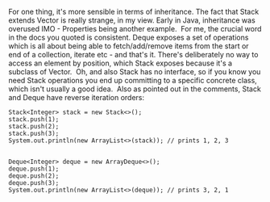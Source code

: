 For one thing, it's more sensible in terms of inheritance. The fact that Stack extends Vector is really strange, in my view. Early in Java, inheritance was overused IMO - Properties being another example.
​
For me, the crucial word in the docs you quoted is consistent. Deque exposes a set of operations which is all about being able to fetch/add/remove items from the start or end of a collection, iterate etc - and that's it. There's deliberately no way to access an element by position, which Stack exposes because it's a subclass of Vector.
​
Oh, and also Stack has no interface, so if you know you need Stack operations you end up committing to a specific concrete class, which isn't usually a good idea.
​
Also as pointed out in the comments, Stack and Deque have reverse iteration orders:
​
```
Stack<Integer> stack = new Stack<>();
stack.push(1);
stack.push(2);
stack.push(3);
System.out.println(new ArrayList<>(stack)); // prints 1, 2, 3
​
​
Deque<Integer> deque = new ArrayDeque<>();
deque.push(1);
deque.push(2);
deque.push(3);
System.out.println(new ArrayList<>(deque)); // prints 3, 2, 1
```